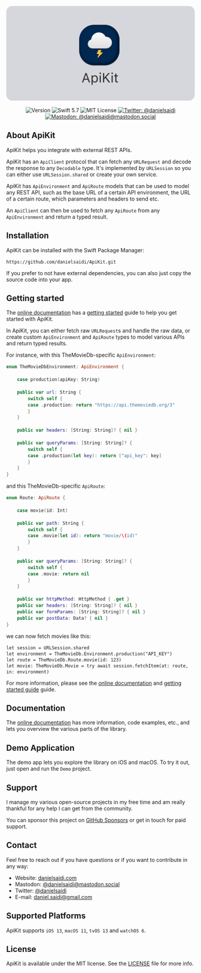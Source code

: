 <p align="center">
    <img src ="Resources/Logo_GitHub.png" alt="ApiKit Logo" title="ApiKit" width=600 />
</p>

<p align="center">
    <img src="https://img.shields.io/github/v/release/danielsaidi/ApiKit?color=%2300550&sort=semver" alt="Version" title="Version" />
    <img src="https://img.shields.io/badge/swift-5.7-orange.svg" alt="Swift 5.7" title="Swift 5.7" />
    <img src="https://img.shields.io/github/license/danielsaidi/ApiKit" alt="MIT License" title="MIT License" />
    <a href="https://twitter.com/danielsaidi">
        <img src="https://img.shields.io/twitter/url?label=Twitter&style=social&url=https%3A%2F%2Ftwitter.com%2Fdanielsaidi" alt="Twitter: @danielsaidi" title="Twitter: @danielsaidi" />
    </a>
    <a href="https://mastodon.social/@danielsaidi">
        <img src="https://img.shields.io/mastodon/follow/000253346?label=mastodon&style=social" alt="Mastodon: @danielsaidi@mastodon.social" title="Mastodon: @danielsaidi@mastodon.social" />
    </a>
</p>


## About ApiKit

ApiKit helps you integrate with external REST APIs.

ApiKit has an ``ApiClient`` protocol that can fetch any `URLRequest` and decode the response to any `Decodable` type. It's implemented by `URLSession` so you can either use `URLSession.shared` or create your own service.

ApiKit has ``ApiEnvironment`` and ``ApiRoute`` models that can be used to model any REST API, such as the base URL of a certain API environment, the URL of a certain route, which parameters and headers to send etc. 

An ``ApiClient`` can then be used to fetch any ``ApiRoute`` from any ``ApiEnvironment`` and return a typed result.



## Installation

ApiKit can be installed with the Swift Package Manager:

```
https://github.com/danielsaidi/ApiKit.git
```

If you prefer to not have external dependencies, you can also just copy the source code into your app.



## Getting started

The [online documentation][Documentation] has a [getting started][Getting-Started] guide to help you get started with ApiKit.

In ApiKit, you can either fetch raw `URLRequest`s and handle the raw data, or create custom `ApiEnvironment` and `ApiRoute` types to model various APIs and return typed results.

For instance, with this TheMovieDb-specific `ApiEnvironment`:

```swift
enum TheMovieDbEnvironment: ApiEnvironment {

    case production(apiKey: String)

    public var url: String {
        switch self {
        case .production: return "https://api.themoviedb.org/3"
        }
    }

    public var headers: [String: String]? { nil }

    public var queryParams: [String: String]? {
        switch self {
        case .production(let key): return ["api_key": key]
        }
    }
}
```

and this TheMovieDb-specific `ApiRoute`:

```swift
enum Route: ApiRoute {

    case movie(id: Int)
    
    public var path: String {
        switch self {
        case .movie(let id): return "movie/\(id)"
        }
    }

    public var queryParams: [String: String]? {
        switch self {
        case .movie: return nil
        }
    }

    public var httpMethod: HttpMethod { .get }
    public var headers: [String: String]? { nil }
    public var formParams: [String: String]? { nil }
    public var postData: Data? { nil }
}
```

we can now fetch movies like this:   

```
let session = URLSession.shared
let environment = TheMovieDb.Environment.production("API_KEY") 
let route = TheMovieDb.Route.movie(id: 123) 
let movie: TheMovieDb.Movie = try await session.fetchItem(at: route, in: environment)
```

For more information, please see the [online documentation][Documentation] and [getting started guide][Getting-Started] guide. 



## Documentation

The [online documentation][Documentation] has more information, code examples, etc., and lets you overview the various parts of the library.



## Demo Application

The demo app lets you explore the library on iOS and macOS. To try it out, just open and run the `Demo` project.



## Support

I manage my various open-source projects in my free time and am really thankful for any help I can get from the community. 

You can sponsor this project on [GitHub Sponsors][Sponsors] or get in touch for paid support.



## Contact

Feel free to reach out if you have questions or if you want to contribute in any way:

* Website: [danielsaidi.com][Website]
* Mastodon: [@danielsaidi@mastodon.social][Mastodon]
* Twitter: [@danielsaidi][Twitter]
* E-mail: [daniel.saidi@gmail.com][Email]



## Supported Platforms

ApiKit supports `iOS 13`, `macOS 11`, `tvOS 13` and `watchOS 6`.



## License

ApiKit is available under the MIT license. See the [LICENSE][License] file for more info.



[Email]: mailto:daniel.saidi@gmail.com
[Website]: https://www.danielsaidi.com
[Twitter]: https://www.twitter.com/danielsaidi
[Mastodon]: https://mastodon.social/@danielsaidi
[Sponsors]: https://github.com/sponsors/danielsaidi

[Documentation]: https://danielsaidi.github.io/ApiKit/documentation/apikit/
[Getting-Started]: https://danielsaidi.github.io/ApiKit/documentation/apikit/getting-started
[License]: https://github.com/danielsaidi/ApiKit/blob/master/LICENSE
